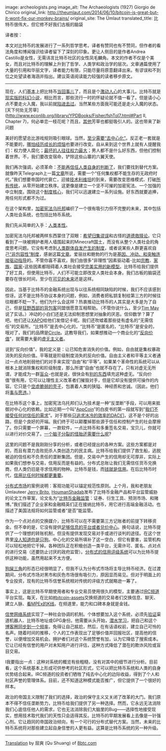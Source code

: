 image: archeologists.png
image_alt: The Archaeologists (1927) Giorgio de Chirico
original_link: http://theumlaut.com/2014/06/10/bitcoin-is-great-but-it-wont-fix-our-monkey-brains/
original_site: The Ümlaut
translated_title: 比特币很伟大，但它修不好我们古板的脑袋

译者按：

本文对比特币的发展进行了一系列哲学思考。译者有赞同也有不赞同，但作者的看法角度和博闻强识给译者留下了深刻的印象。更让人侧目的是作者Andrea Castillo是女性，无需讳言比特币社区的女性凤毛麟角。本文的作者不仅是个美女，而且对比特币的理解上升到了哲学、人类学和政治学的层次。文章通篇使用了大量的引用和华丽文字，译者能力有限，只能尽量将原意翻译出来。有谬误和不到位之处望读者海涵并指出。建议英语阅读能力较强的读者移步原文。

* * *

现在，人们[基本](http://unqualified-reservations.blogspot.com/2013/01/how-bitcoin-dies.html)上把比特币[当回事儿](http://trilema.com/2013/stage-n-bitcoin-exists/)了，而且是个[激动人心](http://trilema.com/2014/the-idea-that-bitcoin-is-a-sovereign/)的大事儿。比特币就是[现实版的科幻小说](http://www.laurelzuckerman.com/2013/03/digital-currency-ten-years-before-bitcoin-neal-stephensons-cryptonomicon-.html)，相比而言，那些流行一时的怀疑论就不值一看了。但是请小心点不要走火入魔，我以前就[陷进去过](http://theumlaut.com/2014/01/21/bitcoin-2-0-decentralized-corporations-derivatives-and-information-markets/)。当然某些方面我可能还是走火入魔的状态。[天下何处无芳草](http://www.econlib.org/library/YPDBooks/Fisher/fshToI7.html#Part II, Chapter 7)，何必单恋一枝花呢？而且，[其他](http://thecurioustask.tumblr.com/post/87898539429/for-instance)芳草也都挺吸引人的。这也带来了新问题

美好的愿望总比游戏规则吸引眼球。当然，[至少需要“去中心化”](http://bitcoinism.blogspot.com/2014/03/decentralized-applications-its-time-for.html)。反正老一套就是不能要的，[哪怕经历成长的烦恼](http://theumlaut.com/2014/04/08/bitcoins-growing-pains/)也要进行改变。自从来到这个世界上就有人提醒我们：权力使人腐化；[最坏的人往往权力最大](http://www.savageleft.com/poli/rts-ten.html)；男人都不是什么好东西，但他们控制着世界。不，我们要改变宿命，铲除这些山寨的六翼天使。

我们再次强调，必须革命：[不能再信任人类自身的判断了](http://www.thebitcoinsociety.org/content/bitcoin-beauty-trustless-transactions)，我们要找到替代方案。就像昨天Telegraph上一篇[文章](http://www.telegraph.co.uk/technology/news/10881213/The-coming-digital-anarchy.html)所说，需要一个“任何集权都不能生存的无政府时代。”我们想要帝国时代衰亡，迎接[技术利维坦](http://www.e-ir.info/2014/06/01/visions-of-a-techno-leviathan-the-politics-of-the-bitcoin-blockchain/)的到来，需要改变思维模式、打破[所有传统](http://proliberty.com/observer/20080703.htm)，从零开始建立秩序。这更像是建立一个坚不可摧的加密宪法、一个加强的中立制度。围绕这个[制度核心](http://mx.nthu.edu.tw/~cshwang/teaching-economics/econ3171/References/Hayek=Cosmos%20and%20Taxis.pdf)，我们可以迅速建立一系列设施。好东西就要追捧，用任何形式都不为过。

在这个架构里，[加密宪法乌托邦](http://www.telegraph.co.uk/technology/news/10881213/The-coming-digital-anarchy.html)编织了一个很有吸引力但不完整的未来，其中包括人类社会系统，也包括比特币系统。

我们先从简单的入手：[人类本性](/shelling-out/)。

加密宪法乌托邦被两样东西蒙住了双眼：[希望归集谬误](http://marginalrevolution.com/marginalrevolution/2011/03/the-fallacy-of-mood-affiliation.html)和古怪的[道德救赎论](http://edge.org/conversation/a-new-science-of-morality-part-1)。它只看到了一块被拥护者用人墙围起来的Minecraft国土，而没有从整个人类社会的角度思考问题。它没有考虑到[人类群体自发产生的制度](http://www.jasoncollins.org/the-deep-roots-of-economic-development/)，或者说某些人群更喜欢自己[“非包容性”制度](http://billmoyers.com/content/jonathan-haidts-mind-opening-journey/)，感谢这篇[文章](http://theumlaut.com/2014/04/16/a-coup-not-an-exit/)。爱丽丝和鲍勃的行为是[基因、冲动、和突触连接驱动指导](http://www.amazon.com/Thinking-Fast-Slow-Daniel-Kahneman/dp/0374533555)的。不管你喜不喜欢，我们由很多“非理性”因素驱动着-比如[宗教](http://theumlaut.com/2013/09/17/new-atheism-moral-orders-and-the-psychology-of-sanctity/)、[家族](http://www.amazon.com/Social-Conquest-Earth-Edward-Wilson/dp/0871403633)、[国家](http://theumlaut.com/2013/04/30/is-government-a-cultural-spandrel/)-这些因素都阻碍着人类社会接受[完美实用的新模型](http://www.deirdremccloskey.com/docs/graham/maxU.pdf)。比特币给我们提供了好工具，但使用比特币，人们不可能立即改变人类社会本身。我们古板的脑袋还要存在很长时间，至少在[可见的未来](http://www.amazon.com/Troublesome-Inheritance-Genes-Human-History/dp/1594204462)还是这样。

因此，当基于比特币的金融系统出现与以往系统相同缺陷的时候，我们不应该感到惊讶。这不是比特币协议本身的问题，例如，消费者把私钥复制给第三方的时候往往眼都不眨一下。他们为什么会这样？热衷推动比特币的人其实是大多是为了自己，但是[狂野西部的背包客](http://trilema.com/2014/the-psychology-of-the-bagholder/)同盟很愿意互相帮助。（不管你说什么，至少[Tim May](http://motherboard.vice.com/blog/whisteblowers-and-the-crypto-anarchist-underground-an-interview-with-andy-greenberg)说了实话。）冲动的小白们还是无法抑制思想里对抽象的厌恶。信仰数学？算了吧。他们还让[XAPO](http://techcrunch.com/2014/04/24/xapo-now-offers-the-first-credit-card-linked-to-your-bitcoin-wallet/)给他们发借记卡呢。我们还吹嘘着那些徒有虚名的“无需信任”的交易所。“比特币”是去中心化的，“比特币”是匿名的，“比特币”是安全的，哦对了，我们的品牌是[Circle](http://recode.net/2014/05/15/circle-launches-as-bitcoin-for-dummies-and-its-free/)。这教导我们，如果想推动一个商业化的“[反向价值](https://www.youtube.com/watch?v=pjWQx2EIBg8)”，就需要大量的[虚无主义者](/mempool/bitcoin-killer-of-nietzschean-nihilism/)。

说到“反向价值”，我的定义是：让已知危害消失的价值。例如，自由就是集权暴政消失的反向价值。平等就是阶级制度消失的反向价值。自由主义者和平等主义者通过一点点地削弱他们的对手来实现“自由”和“平等”。如果某个革命性的系统可以从根本上就消除集权和阶级制度，那么所谓“自由”也就不存在了。只有对虚无无所谓，才能成为一群[盲众](https://www.youtube.com/watch?v=Mx0pjQb71-I)-也就是说，很快会有[别的东西](http://www.independent.org/pdf/tir/tir_08_3_1_holcombe.pdf)填充这种虚无。“反向价值”很有用，它可以让理性主义改革者们摧毁对手，但是它却没有提供可操作的内容。它只是个[空虚脆弱的壳子](http://www.amazon.com/The-Righteous-Mind-Politics-Religion/dp/0307377903)，包裹着人类的狭隘、神经质和忠诚。（因此，他们将[事与愿违](http://www2.hn.psu.edu/faculty/jmanis/carlyle/tc_fr_full.pdf)。）

在比特币这个事上，加密宪法乌托邦们认为技术是一种“反垄断”手段，可以用来抵御对中心化的依赖。比如近期一个叫“[AppCoin](/mempool/appcoins-are-snake-oil/)”的白皮书的第一段就写到“[我们不接受任何对信任的需求](https://github.com/DavidJohnstonCEO/TheValueofAppCoins)”。对于那些[只追求冰冷的效率的DAC们](http://bitcoinmagazine.com/7050/bootstrapping-a-decentralized-autonomous-corporation-part-i/)，这不是个好的出路，但是个良好的开端。我们终于可以颠覆掉那些源于信任和控制产生的社会摩擦了。你只需要一个屏幕，一款软件，一点比特币和多重签名交易，宝贝儿，你就可以进行对价交易了。[一个脑子分裂的怪胎还需要什么呢](http://evankozierachi.com/uploads/The_Use_of_Knowledge_in_Society_-_Hayek.pdf)?

这里的问题不是我刚刚分享的分析，或者已经提出的各种方案。这些方案都是对的，而且有潜力击败扼杀人类创造力的民主病。比特币给我们提供了救生船，逃脱被迫的信任和不负责任的垄断集团。但是，交易中产生的信用却无可厚非，实际上如果我们想参与交易，信用反而是有益的。分布式总账让我们无需信任货币兑换商，但人类仍旧是寻求信用的物种。比特币是钱，而[钱就是信用](/shelling-out/)。在后比特币时代，[信用比任何时候都更重要](http://trilema.com/2014/what-the-wot-is-for-how-it-works-and-how-to-use-it/)。

[分布式市场](http://trilema.com/2013/why-i-nixed-p2p-colored-coins-and-all-that-jazz/)的案例说明：客观功能可以锚定规范性原则。上个月，我和老朋友Ümlauteer [Jerry Brito](http://jerrybrito.com/), [HoumanShadab](http://www.nyls.edu/faculty/faculty-profiles/faculty_profiles/houman_shadab/)发布了比特币金融产品和平台监管威胁的论文工作草案，论文名为“[比特币金融监管](http://papers.ssrn.com/sol3/papers.cfm?abstract_id=2423461)：证券、衍生工具、预测市场、和赌博。”我们描述了企业家和金融精英们正在接纳比特币，用它进行高端金融活动。也描述了美国法规将如何监管或者“是否”能监管。

作为一个点对点的交换媒介，比特币可以在不需要第三方记账者的前提下转移资金。但不幸的是，它没有提供[足够信息的平台或者兑价中心](http://trilema.com/2014/a-complete-theory-of-economics/)。换句话说，比特币提供了一个理想的转账机制，但没有提供发现交易对手或进行谈判的途径。在这个世界里[没人知道你是只狗](http://upload.wikimedia.org/wikipedia/en/f/f8/Internet_dog.jpg)。中心化的交易所填补了这一空白，但它有要害，监管机构可以轻松地把它干掉。各种团队正在积极创造一类平台，无需许可、匿名、点对点的进行交易（还要防止讨厌的政府监管）。[分布式的信用评级系统](https://github.com/goshakkk/decentralized-anonymous-marketplace-concept/issues/11)可以为比特币提供这种功能，虽然用起来不太方便。

[狗屎三角](http://thecurioustask.tumblr.com/post/88277407744/the-shit-triangle)的形态已经很明显了，但我不认为分布式市场将主导比特币经济。在过渡期间，分布式市场对黑市和灰色市场很有吸引力，原因显而易见。但对于明面上的专业投资，现有的比特币信誉系统相对传统的评级方式就略逊一筹了。

事实上，这是比特币早期使用者和专业交易员使用很久的模型，主要通过[IRC频道](https://en.bitcoin.it/wiki/IRC_channels)平台实现。每天，在比如[#bitcoin-assets](http://webchat.freenode.net/?channels=bitcoin-assets)交换频道的交易者们交换信息、聊天、建立人脉、[看MPEx的K线](http://mpex.co/)。在频道里，能力和口碑本身就是金钱。

[信誉网络系统](http://wiki.bitcoin-otc.com/wiki/OTC_Rating_System)实现了一种社会协调的机制。个体想要加入这个系统，必须先[验证](http://cascadianhacker.com/blog/2014/04/11_bitcoin-assets-new-wot-and-voice-model.html)渠道机器人、比特币地址或GPG身份。他需要从头开始，[潜水](http://contravex.com/2014/03/17/irc-yeshiva/)[学习](http://trilema.com/2013/youre-gonna-have-to-learn-that-variety-speak/)，把自己和这个[博客圈](http://blogs.bitcoin-assets.com/)[同步到一个频率](http://log.bitcoin-assets.com/)，免得让自己尴尬，然后，在有话语权前，建立自己可怜的名声。随着时间的推移，个人的工作表现出了足够价值并回报社区，提高他的信誉，以便增加交易机会。拥护者们对这个系统赞誉有加，认为它降低了搜索成本。它让已经有信誉的用户对未知用户进行评估，这种方式降低了潜在的欺诈风险或盲目交易。

I我要指出一点：这种对系统的概览有些粗糙，没有对其中的细节进行分析。目前看，这个系统基本上形成可供参考的社区形式，它可以把比特币系统和人类的自身优势结合起来。IRC频道的投资者们牺牲了纯去中心化的边际收益，得到了个人和社区声誉的管理体系。目前，还不知道这种模式能否推广，但它提供了一个很好的样本。

政治的帝国主义限制了我们的选择，政治的保守主义又关闭了改革的大门。我们原本不得不信任垄断势力，比特币给我们提供了另一种选择。然而，它永远无法消除我们心底信任他人的需求，它也无法消除我们大脑里的Bug——选择性地接受现实，想用技术取代我们的天性只会适得其反。比特币的早期发展看上去像是一针强心剂。它让趋同的帝国政治倾向，有一个可行的分布式替代方案。当然，未来的比特币系统将对那些建立起自身信誉的人更有益。这算是比特币系统的另一种升级。

* * *

[Translation](http://www.8btc.com/bitcoin-is-great-but-it-wont-fix-our-monkey-brains) by 屈爽 (Qu Shuang) of [8btc.com](http://www.8btc.com/)
